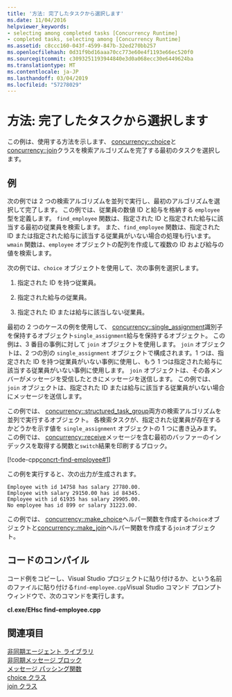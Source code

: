 ```yaml
---
title: '方法: 完了したタスクから選択します'
ms.date: 11/04/2016
helpviewer_keywords:
- selecting among completed tasks [Concurrency Runtime]
- completed tasks, selecting among [Concurrency Runtime]
ms.assetid: c8ccc160-043f-4599-847b-32ed270bb257
ms.openlocfilehash: 0d31f9bd16aaa70cc773e60e4f1193e66ec520f0
ms.sourcegitcommit: c3093251193944840e3d0a068ecc30e6449624ba
ms.translationtype: MT
ms.contentlocale: ja-JP
ms.lasthandoff: 03/04/2019
ms.locfileid: "57278029"
---
```

# <a name="how-to-select-among-completed-tasks"></a>方法: 完了したタスクから選択します

この例は、使用する方法を示します、 [concurrency::choice](../../parallel/concrt/reference/choice-class.md)と[concurrency::join](../../parallel/concrt/reference/join-class.md)クラスを検索アルゴリズムを完了する最初のタスクを選択します。

## <a name="example"></a>例

次の例では 2 つの検索アルゴリズムを並列で実行し、最初のアルゴリズムを選択して完了します。 この例では、従業員の数値 ID と給与を格納する `employee` 型を定義します。 
  `find_employee` 関数は、指定された ID と指定された給与に該当する最初の従業員を検索します。 また、`find_employee` 関数は、指定された ID または指定された給与に該当する従業員がいない場合の処理も行います。 
  `wmain` 関数は、`employee` オブジェクトの配列を作成して複数の ID および給与の値を検索します。

次の例では、`choice` オブジェクトを使用して、次の事例を選択します。

1. 指定された ID を持つ従業員。

1. 指定された給与の従業員。

1. 指定された ID または給与に該当しない従業員。

最初の 2 つのケースの例を使用して、 [concurrency::single_assignment](../../parallel/concrt/reference/single-assignment-class.md)識別子を保持するオブジェクト`single_assignment`給与を保持するオブジェクト。 この例は、3 番目の事例に対して `join` オブジェクトを使用します。 
  `join` オブジェクトは、2 つの別の `single_assignment` オブジェクトで構成されます。1 つは、指定された ID を持つ従業員がいない事例に使用し、もう 1 つは指定された給与に該当する従業員がいない事例に使用します。 
  `join` オブジェクトは、その各メンバーがメッセージを受信したときにメッセージを送信します。 この例では、`join` オブジェクトは、指定された ID または給与に該当する従業員がいない場合にメッセージを送信します。

この例では、 [concurrency::structured_task_group](../../parallel/concrt/reference/structured-task-group-class.md)両方の検索アルゴリズムを並列で実行するオブジェクト。 各検索タスクが、指定された従業員が存在するかどうかを示す値を `single_assignment` オブジェクトの 1 つに書き込みます。 この例では、 [concurrency::receive](reference/concurrency-namespace-functions.md#receive)メッセージを含む最初のバッファーのインデックスを取得する関数と`switch`結果を印刷するブロック。

[!code-cpp[concrt-find-employee#1](../../parallel/concrt/codesnippet/cpp/how-to-select-among-completed-tasks_1.cpp)]

この例を実行すると、次の出力が生成されます。

```Output
Employee with id 14758 has salary 27780.00.
Employee with salary 29150.00 has id 84345.
Employee with id 61935 has salary 29905.00.
No employee has id 899 or salary 31223.00.
```

この例では、 [concurrency::make_choice](reference/concurrency-namespace-functions.md#make_choice)ヘルパー関数を作成する`choice`オブジェクトと[concurrency::make_join](reference/concurrency-namespace-functions.md#make_join)ヘルパー関数を作成する`join`オブジェクト。

## <a name="compiling-the-code"></a>コードのコンパイル

コード例をコピーし、Visual Studio プロジェクトに貼り付けるか、という名前のファイルに貼り付ける`find-employee.cpp`Visual Studio コマンド プロンプト ウィンドウで、次のコマンドを実行します。

**cl.exe/EHsc find-employee.cpp**

## <a name="see-also"></a>関連項目

[非同期エージェント ライブラリ](../../parallel/concrt/asynchronous-agents-library.md)<br/>
[非同期メッセージ ブロック](../../parallel/concrt/asynchronous-message-blocks.md)<br/>
[メッセージ パッシング関数](../../parallel/concrt/message-passing-functions.md)<br/>
[choice クラス](../../parallel/concrt/reference/choice-class.md)<br/>
[join クラス](../../parallel/concrt/reference/join-class.md)
